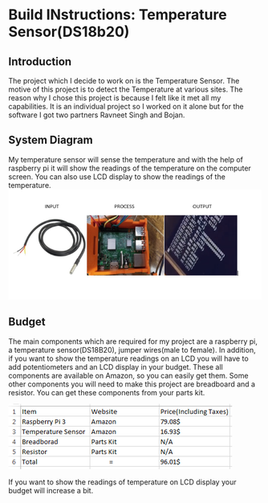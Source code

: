 # Build INstructions: Temperature Sensor(DS18b20)
## Introduction
The project which I decide to work on is the Temperature Sensor. The motive of this project is to detect the Temperature at various sites. The reason why I chose this project is because I felt like it met all my capabilities. It is an individual project so I worked on it alone but for the software I got two partners Ravneet Singh and Bojan. 

## System Diagram
My temperature sensor will sense the temperature and with the help of raspberry pi it will show the readings of the temperature on the computer screen. You can also use LCD display to show the readings of the temperature.
![alt text](https://github.com/GaGanGr3wal/My-Project/blob/master/SystemDiagram.PNG)

## Budget
The main components which are required for my project are a raspberry pi, a temperature sensor(DS18B20), jumper wires(male to female). In addition, if you want to show the temperature readings on an LCD you will have to add potentiometers and an LCD display in your budget. These all components are available on Amazon, so you can easily get them. Some other components you will need to make this project are breadboard and a resistor. You can get these components from your parts kit.

![alt text](https://github.com/GaGanGr3wal/My-Project/blob/master/budget1.PNG)

If you want to show the readings of temperature on LCD display your budget will increase a bit. 

